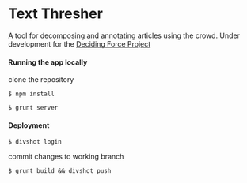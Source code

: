 Text Thresher
=============

A tool for decomposing and annotating articles using the crowd. Under development for the [Deciding Force Project](http://www.decidingforce.org/)



#### Running the app locally

clone the repository

`$ npm install`

`$ grunt server`

#### Deployment

`$ divshot login`

commit changes to working branch

`$ grunt build && divshot push`

